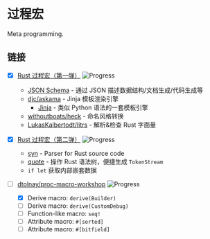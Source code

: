 # 过程宏

Meta programming.

## 链接

- [x] [Rust 过程宏（第一弹）](https://www.bilibili.com/video/BV1Za411q7LQ) ![Progress](https://img.shields.io/badge/Progress-100%25-brightgreen)
    - [JSON Schema](https://json-schema.org/) - 通过 JSON 描述数据结构/文档生成/代码生成等
    - [djc/askama](https://github.com/djc/askama) - Jinja 模板渲染引擎
        - [Jinja](https://jinja.palletsprojects.com/) - 类似 Python 语法的一套模板引擎
    - [withoutboats/heck](https://github.com/withoutboats/heck) - 命名风格转换
    - [LukasKalbertodt/litrs](https://github.com/LukasKalbertodt/litrs) - 解析&检查 Rust 字面量
- [x] [Rust 过程宏（第二弹）](https://www.bilibili.com/video/BV1Fu411m7W7?share_source=copy_web) ![Progress](https://img.shields.io/badge/Progress-100%25-brightgreen)
    - [syn](https://github.com/dtolnay/syn) - Parser for Rust source code
    - [quote](https://github.com/dtolnay/quote) - 操作 Rust 语法树，便捷生成 `TokenStream`
    - `if let` 获取内部嵌套数据

- [ ] [dtolnay/proc-macro-workshop](https://github.com/dtolnay/proc-macro-workshop) ![Progress](https://img.shields.io/badge/Progress-15%25-brightgreen)
    - [x] Derive macro: `derive(Builder)`
    - [ ] Derive macro: `derive(CustomDebug)`
    - [ ] Function-like macro: `seq!`
    - [ ] Attribute macro: `#[sorted]`
    - [ ] Attribute macro: `#[bitfield]`